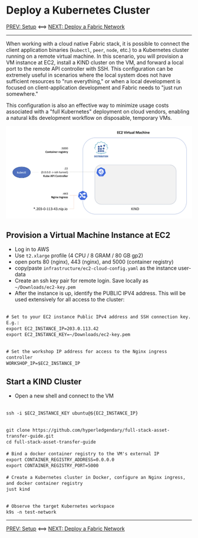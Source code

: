 # Deploy a Kubernetes Cluster

[PREV: Setup](00-setup.md) <==> [NEXT: Deploy a Fabric Network](20-fabric.md)

---

When working with a cloud native Fabric stack, it is possible to connect the client application binaries
(`kubectl`, `peer`, `node`, etc.) to a Kubernetes cluster running on a remote virtual machine.  In this
scenario, you will provision a VM instance at EC2, install a KIND cluster on the VM, and forward a local
port to the remote API controller with SSH.  This configuration can be extremely useful in scenarios
where the local system does not have sufficient resources to "run everything," or when a local development
is focused on client-application development and Fabric needs to "just run somewhere."

This configuration is also an effective way to minimize usage costs associated with a "full Kubernetes"
deployment on cloud vendors, enabling a natural k8s development workflow on disposable, temporary VMs. 

![EC2 Virtual Machine](../images/CloudReady/12-kube-ec2-vm.png)


## Provision a Virtual Machine Instance at EC2 

- Log in to AWS
- Use `t2.xlarge` profile (4 CPU / 8 GRAM / 80 GB gp2)
- open ports 80 (nginx), 443 (nginx), and 5000 (container registry)
- copy/paste `infrastructure/ec2-cloud-config.yaml` as the instance user-data
- Create an ssh key pair for remote login.  Save locally as `~/Downloads/ec2-key.pem`
- After the instance is up, identify the PUBLIC IPV4 address.  This will be used extensively for all access to the cluster:


```shell

# Set to your EC2 instance Public IPv4 address and SSH connection key.  E.g.:
export EC2_INSTANCE_IP=203.0.113.42
export EC2_INSTANCE_KEY=~/Downloads/ec2-key.pem

```

```shell

# Set the workshop IP address for access to the Nginx ingress controller 
WORKSHOP_IP=$EC2_INSTANCE_IP

```


## Start a KIND Cluster

- Open a new shell and connect to the VM
```shell

ssh -i $EC2_INSTANCE_KEY ubuntu@${EC2_INSTANCE_IP}

```

```shell

git clone https://github.com/hyperledgendary/full-stack-asset-transfer-guide.git
cd full-stack-asset-transfer-guide 

# Bind a docker container registry to the VM's external IP  
export CONTAINER_REGISTRY_ADDRESS=0.0.0.0
export CONTAINER_REGISTRY_PORT=5000

# Create a Kubernetes cluster in Docker, configure an Nginx ingress, and docker container registry
just kind 

```

```shell

# Observe the target Kubernetes workspace 
k9s -n test-network

```

---
[PREV: Setup](00-setup.md) <==> [NEXT: Deploy a Fabric Network](20-fabric.md)


